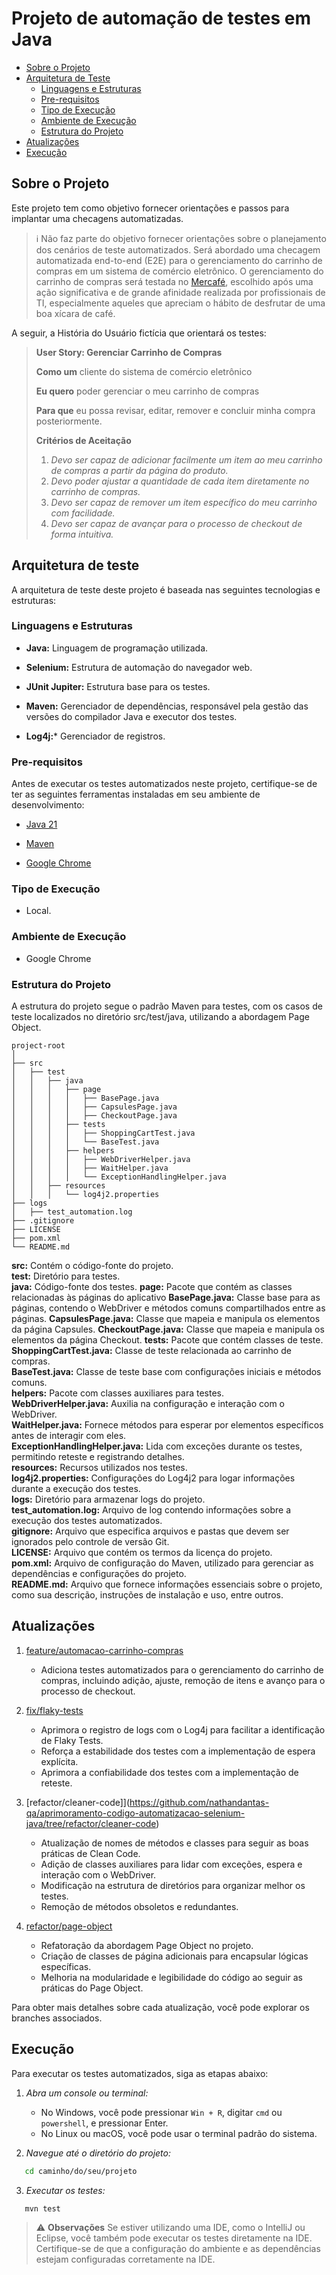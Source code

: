 # Projeto de automação de testes em Java

* [Sobre o Projeto](#sobre-o-projeto)
* [Arquitetura de Teste](#arquitetura-de-teste)
  * [Linguagens e Estruturas](#linguagens-e-estruturas)
  * [Pre-requisitos](#pre-requisitos)
  * [Tipo de Execução](#tipo-de-execução)
  * [Ambiente de Execução](#ambiente-de-execução)
  * [Estrutura do Projeto](#estrutura-do-projeto)
* [Atualizações](#atualizações)
* [Execução](#execução)

## Sobre o Projeto 
Este projeto tem como objetivo fornecer orientações e passos para implantar uma checagens automatizadas.	
> ℹ️ Não faz parte do objetivo fornecer orientações sobre o planejamento dos cenários de teste automatizados.
Será abordado uma checagem automatizada end-to-end (E2E) para o gerenciamento do carrinho de compras em um sistema de comércio eletrônico. 
O gerenciamento do carrinho de compras será testada no [Mercafé](https://www.mercafe.com.br/), escolhido após uma ação significativa e de grande afinidade realizada por profissionais de TI, especialmente aqueles que apreciam o hábito de desfrutar de uma boa xícara de café.

A seguir, a História do Usuário fictícia que orientará os testes:

>**User Story: Gerenciar Carrinho de Compras**
>
>**Como um** cliente do sistema de comércio eletrônico
>
>**Eu quero** poder gerenciar o meu carrinho de compras
>
>**Para que** eu possa revisar, editar, remover e concluir minha compra posteriormente.
>
>**Critérios de Aceitação**
>1. *Devo ser capaz de adicionar facilmente um item ao meu carrinho de compras a partir da página do produto.*
>2. *Devo poder ajustar a quantidade de cada item diretamente no carrinho de compras.*
>3. *Devo ser capaz de remover um item específico do meu carrinho com facilidade.*
>4. *Devo ser capaz de avançar para o processo de checkout de forma intuitiva.*

## Arquitetura de teste

A arquitetura de teste deste projeto é baseada nas seguintes tecnologias e estruturas:

### Linguagens e Estruturas

- **Java:** Linguagem de programação utilizada.

- **Selenium:** Estrutura de automação do navegador web.

- **JUnit Jupiter:** Estrutura base para os testes.

- **Maven:** Gerenciador de dependências, responsável pela gestão das versões do compilador Java e executor dos testes.

- **Log4j:*** Gerenciador de registros.


### Pre-requisitos

Antes de executar os testes automatizados neste projeto, certifique-se de ter as seguintes ferramentas instaladas em seu ambiente de desenvolvimento:

- [Java 21](https://www.oracle.com/br/java/technologies/downloads/#java21)
 
- [Maven](https://maven.apache.org/guides/getting-started/maven-in-five-minutes.html)

- [Google Chrome](https://support.google.com/chrome/answer/95346?hl=pt)

### Tipo de Execução

- Local.

### Ambiente de Execução

- Google Chrome

### Estrutura do Projeto

A estrutura do projeto segue o padrão Maven para testes, com os casos de teste localizados no diretório src/test/java, utilizando a abordagem Page Object.

```plaintext
project-root
│
├── src
│   ├── test
│   │   ├── java
│   │   │   ├── page
│   │   │   │   ├── BasePage.java
│   │   │   │   ├── CapsulesPage.java
│   │   │   │   ├── CheckoutPage.java 
│   │   │   ├── tests
│   │   │   │   ├── ShoppingCartTest.java
│   │   │   │   └── BaseTest.java
│   │   │   ├── helpers
│   │   │   │   ├── WebDriverHelper.java
│   │   │   │   ├── WaitHelper.java
│   │   │   │   └── ExceptionHandlingHelper.java
│   │   ├── resources
│   │   │   └── log4j2.properties
├── logs
│   ├── test_automation.log
├── .gitignore
├── LICENSE
├── pom.xml
└── README.md
```

**src:** Contém o código-fonte do projeto.  
**test:** Diretório para testes.  
**java:** Código-fonte dos testes.
**page:** Pacote que contém as classes relacionadas às páginas do aplicativo
**BasePage.java:** Classe base para as páginas, contendo o WebDriver e métodos comuns compartilhados entre as páginas.
**CapsulesPage.java:** Classe que mapeia e manipula os elementos da página Capsules.
**CheckoutPage.java:** Classe que mapeia e manipula os elementos da página Checkout.
**tests:** Pacote que contém classes de teste.  
**ShoppingCartTest.java:** Classe de teste relacionada ao carrinho de compras.  
**BaseTest.java:** Classe de teste base com configurações iniciais e métodos comuns.  
**helpers:** Pacote com classes auxiliares para testes.  
**WebDriverHelper.java:** Auxilia na configuração e interação com o WebDriver.  
**WaitHelper.java:** Fornece métodos para esperar por elementos específicos antes de interagir com eles.  
**ExceptionHandlingHelper.java:** Lida com exceções durante os testes, permitindo reteste e registrando detalhes.  
**resources:** Recursos utilizados nos testes.  
**log4j2.properties:** Configurações do Log4j2 para logar informações durante a execução dos testes.  
**logs:** Diretório para armazenar logs do projeto.  
**test_automation.log:** Arquivo de log contendo informações sobre a execução dos testes automatizados.  
**gitignore:** Arquivo que especifica arquivos e pastas que devem ser ignorados pelo controle de versão Git.  
**LICENSE:** Arquivo que contém os termos da licença do projeto.  
**pom.xml:** Arquivo de configuração do Maven, utilizado para gerenciar as dependências e configurações do projeto.  
**README.md:** Arquivo que fornece informações essenciais sobre o projeto, como sua descrição, instruções de instalação e uso, entre outros.  

## Atualizações

1. [feature/automacao-carrinho-compras](https://github.com/nathandantas-qa/aprimoramento-codigo-automatizacao-selenium-java/tree/feature/automacao-carrinho-compras)
   - Adiciona testes automatizados para o gerenciamento do carrinho de compras, incluindo adição, ajuste, remoção de itens e avanço para o processo de checkout.
     
2. [fix/flaky-tests](https://github.com/nathandantas-qa/aprimoramento-codigo-automatizacao-selenium-java/tree/fix/flaky-tests)	
   - Aprimora o registro de logs com o Log4j para facilitar a identificação de Flaky Tests.
   - Reforça a estabilidade dos testes com a implementação de espera explícita.
   - Aprimora a confiabilidade dos testes com a implementação de reteste.
  
3. [refactor/cleaner-code]](https://github.com/nathandantas-qa/aprimoramento-codigo-automatizacao-selenium-java/tree/refactor/cleaner-code)
   - Atualização de nomes de métodos e classes para seguir as boas práticas de Clean Code.
   - Adição de classes auxiliares para lidar com exceções, espera e interação com o WebDriver.
   - Modificação na estrutura de diretórios para organizar melhor os testes.
   - Remoção de métodos obsoletos e redundantes.

4. [refactor/page-object](https://github.com/nathandantas-qa/aprimoramento-codigo-automatizacao-selenium-java/tree/refactor/page-object)
   - Refatoração da abordagem Page Object no projeto.
   - Criação de classes de página adicionais para encapsular lógicas específicas.
   - Melhoria na modularidade e legibilidade do código ao seguir as práticas do Page Object.
     
Para obter mais detalhes sobre cada atualização, você pode explorar os branches associados.

## Execução

Para executar os testes automatizados, siga as etapas abaixo:

1. *Abra um console ou terminal:*
   - No Windows, você pode pressionar `Win + R`, digitar `cmd` ou `powershell`, e pressionar Enter.
   - No Linux ou macOS, você pode usar o terminal padrão do sistema.
  
2. *Navegue até o diretório do projeto:*
```bash
   cd caminho/do/seu/projeto
```

3. *Executar os testes:*
```bash
   mvn test
```

> :warning: **Observações**
> Se estiver utilizando uma IDE, como o IntelliJ ou Eclipse, você também pode executar os testes diretamente na IDE.  
> Certifique-se de que a configuração do ambiente e as dependências estejam configuradas corretamente na IDE.
